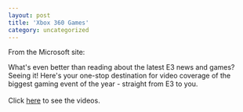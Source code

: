 ```yaml
---
layout: post
title: 'Xbox 360 Games'
category: uncategorized
---
```


From the Microsoft site: <div class="quote">What's even better than reading about the latest E3 news and games? Seeing it! Here's your one-stop destination for video coverage of the biggest gaming event of the year - straight from E3 to you.</div><br />Click <a href="http://www.microsoft.com/downloads/details.aspx?familyid=abde1e02-b529-469e-ae6a-7417fcde9e12&amp;displaylang=en">here</a> to see the videos.
